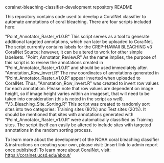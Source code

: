 coralnet-bleaching-classifier-development repository README

This repository contains code used to develop a CoralNet classifier to automate annotations of coral bleaching. There are four scripts included here:

"Point_Annotator_Raster_v1.0.R"
This script serves as a tool to generate additional targeted annotations, which can later be uploaded to CoralNet. The script currently contains labels for the CREP-HAWAII BLEACHING v3 CoralNet Source; however, it can be altered to work for other simple labelsets.
"Point_Annotator_Review.R"
As the name implies, the purpose of this script is to review the annotations created in "Point_Annotator_Raster_v1.0.R" and should be used immediately after. 
"Annotation_Row_invert.R"
The row coordinates of annotations generated in "Point_Annotator_Raster_v1.0.R" appear inverted when uploaded to CoralNet. Thus, "Annotation_Row_invert.R" was created to invert row values for each annotation. Please note that row values are dependent on image height, so if image height varies within an imageset, that will need to be taken into consideration (this is noted in the script as well).
"V3_Bleaching_Site_Sorting.R"
This script was created to randomly sort sites into two categories: Training sites (80%) and Test sites (20%). It should be mentioned that sites with annotations generated with "Point_Annotator_Raster_v1.0.R" were automatically classified as Training sites. The script itself can easily be altered to include sites with targeted annotations in the random sorting process.

To learn more about the development of the NOAA coral bleaching classifier & instructions on creating your own, please visit: [insert link to admin report once published]
To learn more about CoralNet, visit: https://coralnet.ucsd.edu/about/
